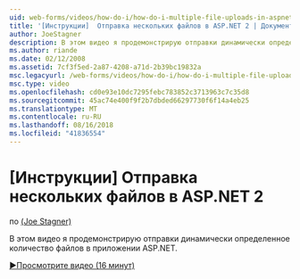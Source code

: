 ```yaml
---
uid: web-forms/videos/how-do-i/how-do-i-multiple-file-uploads-in-aspnet-2
title: '[Инструкции]  Отправка нескольких файлов в ASP.NET 2 | Документация Майкрософт'
author: JoeStagner
description: В этом видео я продемонстрирую отправки динамически определенное количество файлов в приложении ASP.NET.
ms.author: riande
ms.date: 02/12/2008
ms.assetid: 7cf3f5ed-2a87-4208-a71d-2b39bc19832a
msc.legacyurl: /web-forms/videos/how-do-i/how-do-i-multiple-file-uploads-in-aspnet-2
msc.type: video
ms.openlocfilehash: cd0e93e10dc7295febc783852c3713963c7c35d8
ms.sourcegitcommit: 45ac74e400f9f2b7dbded66297730f6f14a4eb25
ms.translationtype: MT
ms.contentlocale: ru-RU
ms.lasthandoff: 08/16/2018
ms.locfileid: "41836554"
---
```

<a name="how-do-i--multiple-file-uploads-in-aspnet-2"></a>[Инструкции]  Отправка нескольких файлов в ASP.NET 2
====================
по [(Joe Stagner)](https://github.com/JoeStagner)

В этом видео я продемонстрирую отправки динамически определенное количество файлов в приложении ASP.NET.

[&#9654;Просмотрите видео (16 минут)](https://channel9.msdn.com/Blogs/ASP-NET-Site-Videos/how-do-i-multiple-file-uploads-in-aspnet-2)
